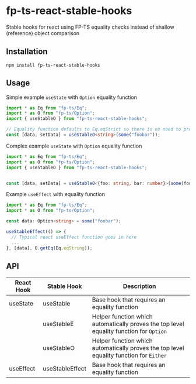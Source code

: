 # fp-ts-react-stable-hooks
Stable hooks for react using FP-TS equality checks instead of shallow (reference) object comparison

## Installation

```
npm install fp-ts-react-stable-hooks
```

## Usage

Simple example `useState` with `Option` equality function
```typescript
import * as Eq from "fp-ts/Eq";
import * as O from "fp-ts/Option";
import { useStableO } from "fp-ts-react-stable-hooks";

// Equality function defaults to Eq.eqStrict so there is no need to provide it for primitive data types such as string, number, or boolean
const [data, setData] = useStableO<string>(some("foobar"));
```

Complex example `useState` with `Option` equality function
```typescript
import * as Eq from "fp-ts/Eq";
import * as O from "fp-ts/Option";
import { useStableO } from "fp-ts-react-stable-hooks";


const [data, setData] = useStableO<{foo: string, bar: number}>(some(foo: "oof", bar: 1}), Eq.eqStruct({foo: Eq.eqString, bar: Eq.eqNumber}));
```

Example `useEffect` with equality function

```typescript
import * as Eq from "fp-ts/Eq";
import * as O from "fp-ts/Option";

const data: Option<string> = some("foobar");

useStableEffect(() => {
  // Typical react useEffect function goes in here
  ...
}, [data], O.getEq(Eq.eqString));
```

## API

| React Hook | Stable Hook | Description |
|------------|-------------|-------------|
| useState   | useStable   | Base hook that requires an equality function |
|            | useStableE  | Helper function which automatically proves the top level equality function for `Option` |
|            | useStableO  | Helper function which automatically proves the top level equality function for `Either` |
| useEffect  | useStableEffect | Base hook that requires an equality function |